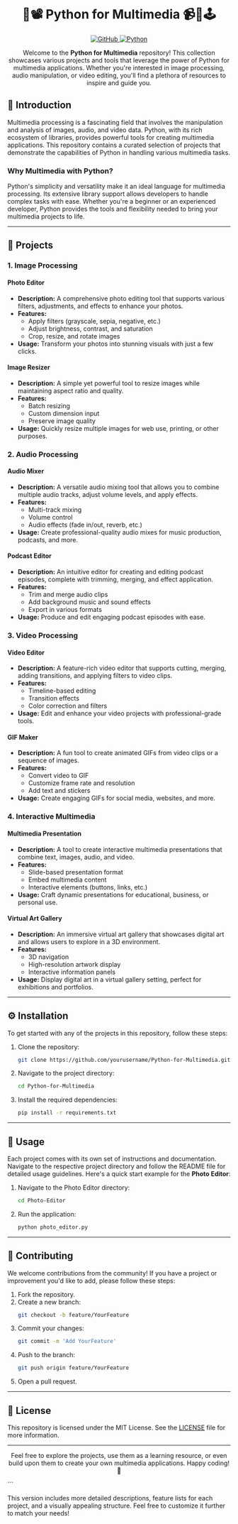 <h1 align="center">🎨📽️ Python for Multimedia 📹🎥🕹️</h1>

<p align="center">
  <a href="https://github.com/dhiwinsamrich/Python-for-Multimedia">
    <img src="https://img.shields.io/badge/GitHub-Repo-blue?style=for-the-badge&logo=github" alt="GitHub">
  </a>
  <a href="https://www.python.org/">
    <img src="https://img.shields.io/badge/Python-3.9+-brightgreen?style=for-the-badge&logo=python" alt="Python">
  </a>
</p>

<p align="center">Welcome to the <strong>Python for Multimedia</strong> repository! This collection showcases various projects and tools that leverage the power of Python for multimedia applications. Whether you're interested in image processing, audio manipulation, or video editing, you'll find a plethora of resources to inspire and guide you.</p>

## 🌟 Introduction

Multimedia processing is a fascinating field that involves the manipulation and analysis of images, audio, and video data. Python, with its rich ecosystem of libraries, provides powerful tools for creating multimedia applications. This repository contains a curated selection of projects that demonstrate the capabilities of Python in handling various multimedia tasks.

### Why Multimedia with Python?
Python's simplicity and versatility make it an ideal language for multimedia processing. Its extensive library support allows developers to handle complex tasks with ease. Whether you're a beginner or an experienced developer, Python provides the tools and flexibility needed to bring your multimedia projects to life.

---

## 📂 Projects

### 1. Image Processing
#### **Photo Editor**
- **Description:** A comprehensive photo editing tool that supports various filters, adjustments, and effects to enhance your photos.
- **Features:**
  - Apply filters (grayscale, sepia, negative, etc.)
  - Adjust brightness, contrast, and saturation
  - Crop, resize, and rotate images
- **Usage:** Transform your photos into stunning visuals with just a few clicks.

#### **Image Resizer**
- **Description:** A simple yet powerful tool to resize images while maintaining aspect ratio and quality.
- **Features:**
  - Batch resizing
  - Custom dimension input
  - Preserve image quality
- **Usage:** Quickly resize multiple images for web use, printing, or other purposes.

### 2. Audio Processing
#### **Audio Mixer**
- **Description:** A versatile audio mixing tool that allows you to combine multiple audio tracks, adjust volume levels, and apply effects.
- **Features:**
  - Multi-track mixing
  - Volume control
  - Audio effects (fade in/out, reverb, etc.)
- **Usage:** Create professional-quality audio mixes for music production, podcasts, and more.

#### **Podcast Editor**
- **Description:** An intuitive editor for creating and editing podcast episodes, complete with trimming, merging, and effect application.
- **Features:**
  - Trim and merge audio clips
  - Add background music and sound effects
  - Export in various formats
- **Usage:** Produce and edit engaging podcast episodes with ease.

### 3. Video Processing
#### **Video Editor**
- **Description:** A feature-rich video editor that supports cutting, merging, adding transitions, and applying filters to video clips.
- **Features:**
  - Timeline-based editing
  - Transition effects
  - Color correction and filters
- **Usage:** Edit and enhance your video projects with professional-grade tools.

#### **GIF Maker**
- **Description:** A fun tool to create animated GIFs from video clips or a sequence of images.
- **Features:**
  - Convert video to GIF
  - Customize frame rate and resolution
  - Add text and stickers
- **Usage:** Create engaging GIFs for social media, websites, and more.

### 4. Interactive Multimedia
#### **Multimedia Presentation**
- **Description:** A tool to create interactive multimedia presentations that combine text, images, audio, and video.
- **Features:**
  - Slide-based presentation format
  - Embed multimedia content
  - Interactive elements (buttons, links, etc.)
- **Usage:** Craft dynamic presentations for educational, business, or personal use.

#### **Virtual Art Gallery**
- **Description:** An immersive virtual art gallery that showcases digital art and allows users to explore in a 3D environment.
- **Features:**
  - 3D navigation
  - High-resolution artwork display
  - Interactive information panels
- **Usage:** Display digital art in a virtual gallery setting, perfect for exhibitions and portfolios.

---

## ⚙️ Installation

To get started with any of the projects in this repository, follow these steps:

1. Clone the repository:
   ```sh
   git clone https://github.com/yourusername/Python-for-Multimedia.git
   ```
2. Navigate to the project directory:
   ```sh
   cd Python-for-Multimedia
   ```
3. Install the required dependencies:
   ```sh
   pip install -r requirements.txt
   ```

---

## 🚀 Usage

Each project comes with its own set of instructions and documentation. Navigate to the respective project directory and follow the README file for detailed usage guidelines. Here's a quick start example for the **Photo Editor**:

1. Navigate to the Photo Editor directory:
   ```sh
   cd Photo-Editor
   ```
2. Run the application:
   ```sh
   python photo_editor.py
   ```

---

## 🤝 Contributing

We welcome contributions from the community! If you have a project or improvement you'd like to add, please follow these steps:

1. Fork the repository.
2. Create a new branch:
   ```sh
   git checkout -b feature/YourFeature
   ```
3. Commit your changes:
   ```sh
   git commit -m 'Add YourFeature'
   ```
4. Push to the branch:
   ```sh
   git push origin feature/YourFeature
   ```
5. Open a pull request.

---

## 📜 License

This repository is licensed under the MIT License. See the [LICENSE](LICENSE) file for more information.

---

<p align="center">Feel free to explore the projects, use them as a learning resource, or even build upon them to create your own multimedia applications. Happy coding! 🎉</p>
```

This version includes more detailed descriptions, feature lists for each project, and a visually appealing structure. Feel free to customize it further to match your needs!
